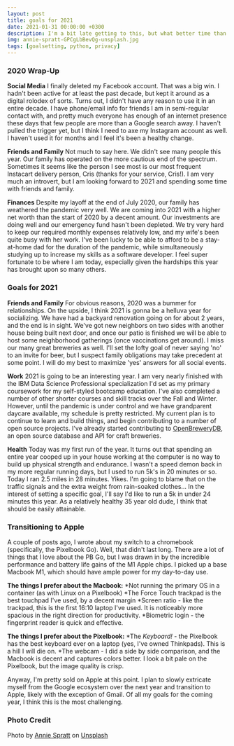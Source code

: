 ```yaml
---
layout: post
title: goals for 2021
date: 2021-01-31 00:00:00 +0300
description: I'm a bit late getting to this, but what better time than the present to set out some goals for the coming calendar year?
img: annie-spratt-GPCgLbBevQg-unsplash.jpg
tags: [goalsetting, python, privacy]
---
```


### 2020 Wrap-Up

**Social Media**
I finally deleted my Facebook account. That was a big win. I hadn't been active for at least the past decade, but kept it around as a digital rolodex of sorts. Turns out, I didn't have any reason to use it in an entire decade. I have phone/email info for friends I am in semi-regular contact with, and pretty much everyone has enough of an internet presence these days that few people are more than a Google search away. I haven't pulled the trigger yet, but I think I need to axe my Instagram account as well. I haven't used it for months and I feel it's been a healthy change. 

**Friends and Family**
Not much to say here. We didn't see many people this year. Our family has operated on the more cautious end of the spectrum. Sometimes it seems like the person I see most is our most frequent Instacart delivery person, Cris (thanks for your service, Cris!). I am very much an introvert, but I am looking forward to 2021 and spending some time with friends and family.

**Finances**
Despite my layoff at the end of July 2020, our family has weathered the pandemic very well. We are coming into 2021 with a higher net worth than the start of 2020 by a decent amount. Our investments are doing well and our emergency fund hasn't been depleted. We try very hard to keep our required monthly expenses relatively low, and my wife's been quite busy with her work. I've been lucky to be able to afford to be a stay-at-home dad for the duration of the pandemic, while simultaneously studying up to increase my skills as a software developer. I feel super fortunate to be where I am today, especially given the hardships this year has brought upon so many others.

### Goals for 2021

**Friends and Family**
For obvious reasons, 2020 was a bummer for relationships. On the upside, I think 2021 is gonna be a helluva year for socializing. We have had a backyard renovation going on for about 2 years, and the end is in sight. We've got new neighbors on two sides with another house being built next door, and once our patio is finished we will be able to host some neighborhood gatherings (once vaccinations get around). I miss our many great breweries as well. I'll set the lofty goal of never saying 'no' to an invite for beer, but I suspect family obligations may take precedent at some point. I will do my best to maximize 'yes' answers for all social events. 

**Work**
2021 is going to be an interesting year. I am very nearly finished with the IBM Data Science Professional specialization I'd set as my primary coursework for my self-styled bootcamp education. I've also completed a number of other shorter courses and skill tracks over the Fall and Winter. However, until the pandemic is under control and we have grandparent daycare available, my schedule is pretty restricted. My current plan is to continue to learn and build things, and begin contributing to a number of open source projects. I've already started contributing to [OpenBreweryDB](https://github.com/openbrewerydb/openbrewerydb), an open source database and API for craft breweries.

**Health**
Today was my first run of the year. It turns out that spending an entire year cooped up in your house working at the computer is no way to build up physical strength and endurance. I wasn't a speed demon back in my more regular running days, but I used to run 5k's in 20 minutes or so. Today I ran 2.5 miles in 28 minutes. Yikes. I'm going to blame that on the traffic signals and the extra weight from rain-soaked clothes... 
In the interest of setting a specific goal, I'll say I'd like to run a 5k in under 24 minutes this year. As a relatively healthy 35 year old dude, I think that should be easily attainable.

### Transitioning to Apple

A couple of posts ago, I wrote about my switch to a chromebook (specifically, the Pixelbook Go). Well, that didn't last long. There are a lot of things that I love about the PB Go, but I was drawn in by the incredible performance and battery life gains of the M1 Apple chips. I picked up a base Macbook M1, which should have ample power for my day-to-day use. 

**The things I prefer about the Macbook:**
*Not running the primary OS in a container (as with Linux on a Pixelbook)
*The Force Touch trackpad is the best touchpad I've used, by a decent margin
*Screen ratio - like the trackpad, this is the first 16:10 laptop I've used. It is noticeably more spacious in the right direction for productivity.
*Biometric login - the fingerprint reader is quick and effective.

**The things I prefer about the Pixelbook:**
*The _Keyboard!_ - the Pixelbook has the best keyboard ever on a laptop (yes, I've owned Thinkpads). This is a hill I will die on.
*The webcam - I did a side by side comparison, and the Macbook is decent and captures colors better. I look a bit pale on the Pixelbook, but the image quality is crisp.

Anyway, I'm pretty sold on Apple at this point. I plan to slowly extricate myself from the Google ecosystem over the next year and transition to Apple, likely with the exception of Gmail. Of all my goals for the coming year, I think this is the most challenging. 

### Photo Credit

Photo by [Annie Spratt](https://unsplash.com/@anniespratt?utm_source=unsplash&amp;utm_medium=referral&amp;utm_content=creditCopyText) on [Unsplash](https://unsplash.com/s/photos/blank?utm_source=unsplash&amp;utm_medium=referral&amp;utm_content=creditCopyText)



